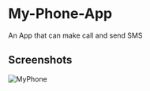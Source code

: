 # My-Phone-App
An App that can make call and send SMS

## Screenshots
![MyPhone](https://user-images.githubusercontent.com/36665975/62432485-99ab0e80-b74d-11e9-9f9c-cca8afe76268.jpg)
